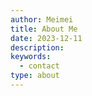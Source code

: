 ```yaml
---
author: Meimei
title: About Me
date: 2023-12-11
description: 
keywords:
  - contact
type: about
---
```


